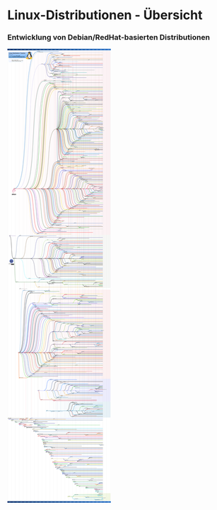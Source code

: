 # Linux-Distributionen - Übersicht

### Entwicklung von Debian/RedHat-basierten Distributionen

<a href="../images/Linux_Distribution_Timeline.svg.png" target="_blank"><img src="../images/Linux_Distribution_Timeline.svg.png"></a>